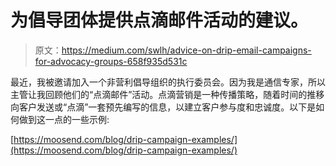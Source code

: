 # 为倡导团体提供点滴邮件活动的建议。

> 原文：<https://medium.com/swlh/advice-on-drip-email-campaigns-for-advocacy-groups-658f935d531c>

最近，我被邀请加入一个非营利倡导组织的执行委员会。因为我是通信专家，所以主管让我回顾他们的“点滴邮件”活动。点滴营销是一种传播策略，随着时间的推移向客户发送或“点滴”一套预先编写的信息，以建立客户参与度和忠诚度。以下是如何做到这一点的一些示例:

[https://moosend.com/blog/drip-campaign-examples/](https://moosend.com/blog/drip-campaign-examples/)